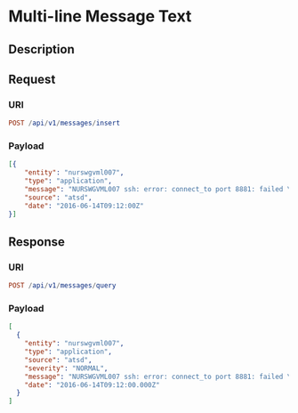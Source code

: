 # Multi-line Message Text

## Description

## Request

### URI

```elm
POST /api/v1/messages/insert
```

### Payload

```json
[{
    "entity": "nurswgvml007",
    "type": "application",
    "message": "NURSWGVML007 ssh: error: connect_to port 8881: failed \n NURSWGVML007 ssh: error: connect_to port 8882: failed.",
    "source": "atsd",
    "date": "2016-06-14T09:12:00Z"
}]
```

## Response

### URI

```elm
POST /api/v1/messages/query
```

### Payload

```json
[
  {
    "entity": "nurswgvml007",
    "type": "application",
    "source": "atsd",
    "severity": "NORMAL",
    "message": "NURSWGVML007 ssh: error: connect_to port 8881: failed \n NURSWGVML007 ssh: error: connect_to port 8882: failed.",
    "date": "2016-06-14T09:12:00.000Z"
  }
]
```
